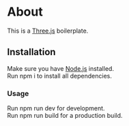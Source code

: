 # About
This is a <a href="https://threejs.org/">Three.js</a> boilerplate.

## Installation
Make sure you have <a href="https://nodejs.org/en/">Node.js</a> installed. <br>
Run npm i to install all dependencies.

### Usage
Run npm run dev for development. <br>
Run npm run build for a production build.